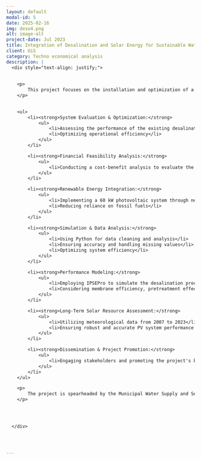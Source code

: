```yaml
---
layout: default
modal-id: 5
date: 2025-02-16
img: deso4.png
alt: image-alt
project-date: Jul 2023
title: Integration of Desalination and Solar Energy for Sustainable Water Supply
client: UiS
category: Techno economical analysis
description: |
  <div style="text-align: justify;">
    
   
    <p>
        This project focuses on the installation and optimization of a photovoltaic-powered desalination plant on Thirasia Island, Greece. Given the island's dependency on desalinated water and the high cost of fossil fuel-based electricity, the initiative aims to enhance sustainability by integrating solar energy.
    </p>

  
    <ul>
        <li><strong>System Evaluation & Optimization:</strong> 
            <ul>
                <li>Assessing the performance of the existing desalination unit and solar system</li>
                <li>Optimizing operational efficiency</li>
            </ul>
        </li>

        <li><strong>Financial Feasibility Analysis:</strong> 
            <ul>
                <li>Conducting a cost-benefit analysis to evaluate the economic viability of running the desalination plant using solar power</li>
            </ul>
        </li>

        <li><strong>Renewable Energy Integration:</strong> 
            <ul>
                <li>Implementing a 60 kW photovoltaic system through net-metering</li>
                <li>Reducing reliance on fossil fuels</li>
            </ul>
        </li>

        <li><strong>Simulation & Data Analysis:</strong> 
            <ul>
                <li>Using Python for data cleaning and analysis</li>
                <li>Ensuring accuracy and handling missing values</li>
                <li>Optimizing system efficiency</li>
            </ul>
        </li>

        <li><strong>Performance Modeling:</strong> 
            <ul>
                <li>Employing IPSEPro to simulate the desalination process</li>
                <li>Considering membrane efficiency, pretreatment effects, and plant load conditions</li>
            </ul>
        </li>

        <li><strong>Long-Term Solar Resource Assessment:</strong> 
            <ul>
                <li>Utilizing meteorological data from 2007 to 2023</li>
                <li>Ensuring robust and accurate PV system performance predictions</li>
            </ul>
        </li>

        <li><strong>Dissemination & Project Promotion:</strong> 
            <ul>
                <li>Engaging stakeholders and promoting the project's benefits to potential investors and policymakers</li>
            </ul>
        </li>
    </ul>

    <p>
        The project is spearheaded by the Municipal Water Supply and Sewerage Company of Thira, in collaboration with the Norwegian University of Stavanger, leveraging international expertise to enhance system performance and reliability. The integration of solar energy ensures cost reductions, energy security, and environmental sustainability, providing a scalable model for other Greek islands.
    </p>

  


  </div>




---
```

